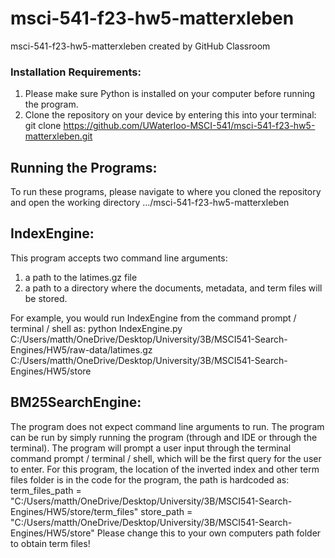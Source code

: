 # msci-541-f23-hw5-matterxleben
msci-541-f23-hw5-matterxleben created by GitHub Classroom

### Installation Requirements:
1.	Please make sure Python is installed on your computer before running the program.
2.	Clone the repository on your device by entering this into your terminal: git clone https://github.com/UWaterloo-MSCI-541/msci-541-f23-hw5-matterxleben.git

## Running the Programs:
To run these programs, please navigate to where you cloned the repository and open the working directory .../msci-541-f23-hw5-matterxleben


## IndexEngine: 
This program accepts two command line arguments:
1.	a path to the latimes.gz file
2.	a path to a directory where the documents, metadata, and term files will be stored.

For example, you would run IndexEngine from the command prompt / terminal / shell as:
python IndexEngine.py C:/Users/matth/OneDrive/Desktop/University/3B/MSCI541-Search-Engines/HW5/raw-data/latimes.gz C:/Users/matth/OneDrive/Desktop/University/3B/MSCI541-Search-Engines/HW5/store

## BM25SearchEngine: 
The program does not expect command line arguments to run. The program can be run by simply running the program (through and IDE or through the terminal). The program will prompt a user input through the terminal command prompt / terminal / shell, which will be the first query for the user to enter. 
For this program, the location of the inverted index and other term files folder is in the code for the program, the path is hardcoded as:
term_files_path = "C:/Users/matth/OneDrive/Desktop/University/3B/MSCI541-Search-Engines/HW5/store/term_files"
store_path = "C:/Users/matth/OneDrive/Desktop/University/3B/MSCI541-Search-Engines/HW5/store"
Please change this to your own computers path folder to obtain term files!
